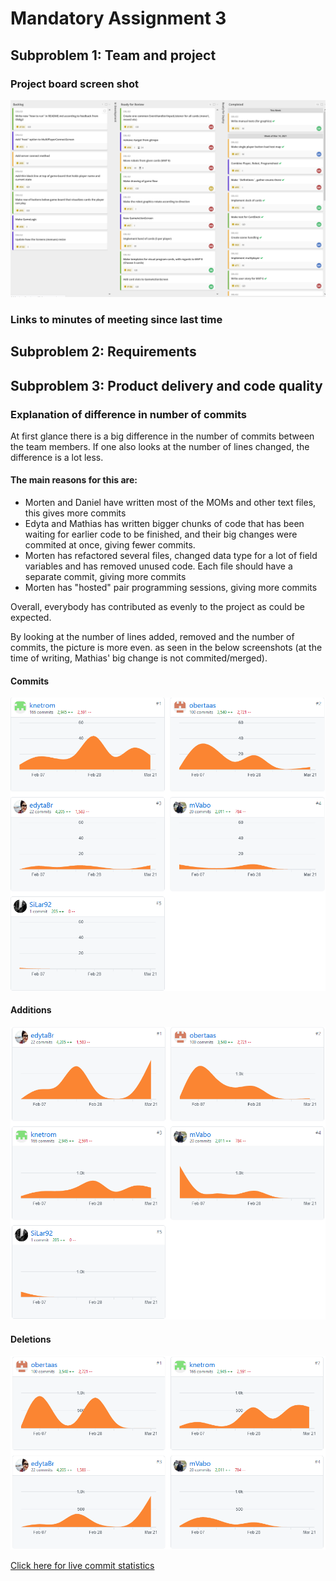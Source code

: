 # Mandatory Assignment 3


## Subproblem 1: Team and project

### Project board screen shot
![alt text](projectboard.png "Project board")


### Links to minutes of meeting since last time


## Subproblem 2: Requirements


## Subproblem 3: Product delivery and code quality

### Explanation of difference in number of commits
At first glance there is a big difference in the number of commits between the team members.
If one also looks at the number of lines changed, the difference is a lot less.

#### The main reasons for this are:
- Morten and Daniel have written most of the MOMs and other text files, this gives more commits
- Edyta and Mathias has written bigger chunks of code that has been waiting for earlier code to be finished,
  and their big changes were commited at once, giving fewer commits.
- Morten has refactored several files, changed data type for a lot of field variables and has removed
  unused code. Each file should have a separate commit, giving more commits
- Morten has "hosted" pair programming sessions, giving more commits

Overall, everybody has contributed as evenly to the project as could be expected.

By looking at the number of lines added, removed and the number of commits, the picture is more even.
as seen
in the below screenshots (at the time of writing, Mathias' big change is not commited/merged). 
#### Commits
![alt text](commits.png "Commits")
#### Additions
![alt text](additions.png "Additions")
#### Deletions
![alt text](deletions.png "Deletions")


[Click here for live commit statistics](https://github.com/inf112-v21/Fantastic-Four/graphs/contributors)